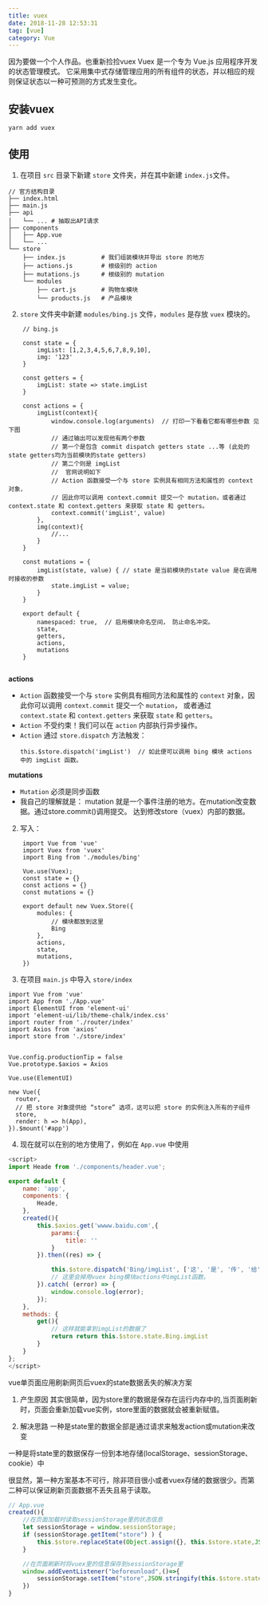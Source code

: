 ```yaml
---
title: vuex
date: 2018-11-28 12:53:31
tag: [vue]
category: Vue
---
```

因为要做一个个人作品。也重新捡捡vuex
Vuex 是一个专为 Vue.js 应用程序开发的状态管理模式。
它采用集中式存储管理应用的所有组件的状态，并以相应的规则保证状态以一种可预测的方式发生变化。
<!-- more -->

## 安装vuex
```
yarn add vuex
```


## 使用
1. 在项目 `src` 目录下新建 `store` 文件夹，并在其中新建 `index.js`文件。
```
// 官方结构目录
├── index.html
├── main.js
├── api
│   └── ... # 抽取出API请求
├── components
│   ├── App.vue
│   └── ...
└── store
    ├── index.js          # 我们组装模块并导出 store 的地方
    ├── actions.js        # 根级别的 action
    ├── mutations.js      # 根级别的 mutation
    └── modules
        ├── cart.js       # 购物车模块
        └── products.js   # 产品模块
```


2. `store` 文件夹中新建 `modules/bing.js` 文件，`modules` 是存放 `vuex` 模块的。
```
	// bing.js
	
	const state = {
	    imgList: [1,2,3,4,5,6,7,8,9,10],
		img: '123'
	}
	
	const getters = {
	    imgList: state => state.imgList
	}
	
	const actions = {
	    imgList(context){
	        window.console.log(arguments)  // 打印一下看看它都有哪些参数 见下图
	        // 通过输出可以发现他有两个参数
			// 第一个是包含 commit dispatch getters state ...等 (此处的 state getters均为当前模块的state getters)
			// 第二个则是 imgList
			//  官网说明如下
			// Action 函数接受一个与 store 实例具有相同方法和属性的 context 对象，
			// 因此你可以调用 context.commit 提交一个 mutation，或者通过 context.state 和 context.getters 来获取 state 和 getters。
			context.commit('imgList', value)
	    },
		img(context){
			//...
		}
	}
	
	const mutations = {
	    imgList(state, value) { // state 是当前模块的state value 是在调用时接收的参数
	        state.imgList = value;
	    }
	}
	
	export default {
	    namespaced: true,  // 启用模块命名空间， 防止命名冲突。
	    state,
	    getters,
	    actions,
	    mutations
	}
	
```


**actions**
* `Action` 函数接受一个与 `store` 实例具有相同方法和属性的 `context` 对象，因此你可以调用 `context.commit` 提交一个 `mutation`，
	或者通过 `context.state` 和 `context.getters` 来获取 `state` 和 `getters`。
* `Action` 不受约束！我们可以在 `action` 内部执行异步操作。
* `Action` 通过 `store.dispatch` 方法触发：
	```
	this.$store.dispatch('imgList')  // 如此便可以调用 bing 模块 actions 中的 imgList 函数。
	```

**mutations**
* `Mutation` 必须是同步函数
* 我自己的理解就是： mutation 就是一个事件注册的地方。在mutation改变数据。通过store.commit()调用提交。
达到修改store（vuex）内部的数据。

2. 写入：

```
	import Vue from 'vue'
	import Vuex from 'vuex'
	import Bing from './modules/bing'

	Vue.use(Vuex);
	const state = {}
	const actions = {}
	const mutations = {}
	
	export default new Vuex.Store({
	    modules: {
			// 模块都放到这里
	        Bing
	    },
	    actions,
	    state,
	    mutations,
	})
```


3. 在项目 `main.js` 中导入 `store/index`
```
import Vue from 'vue'
import App from './App.vue'
import ElementUI from 'element-ui'
import 'element-ui/lib/theme-chalk/index.css'
import router from './router/index'
import Axios from 'axios'
import store from './store/index'


Vue.config.productionTip = false
Vue.prototype.$axios = Axios

Vue.use(ElementUI)

new Vue({
  router,
  // 把 store 对象提供给 “store” 选项，这可以把 store 的实例注入所有的子组件
  store,
  render: h => h(App),
}).$mount('#app')

```


4. 现在就可以在别的地方使用了，例如在 `App.vue` 中使用
```javascript
<script>
import Heade from './components/header.vue';

export default {
	name: 'app',
	components: {
		Heade,
	},
	created(){
		this.$axios.get('wwww.baidu.com',{
			params:{
				title: ''
			}
		}).then((res) => {

			this.$store.dispatch('Bing/imgList', ['这', '是', '传', '给', 'imgList', '的', '值'])
			// 这里会掉用vuex bing模块actions中imgList函数。
		}).catch( (error) => {
			window.console.log(error);
		});
	},
	methods: {
		get(){
			// 这样就能拿到imgList的数据了
			return return this.$store.state.Bing.imgList
		}
	}
};
</script>
```


vue单页面应用刷新网页后vuex的state数据丢失的解决方案
1. 产生原因
其实很简单，因为store里的数据是保存在运行内存中的,当页面刷新时，页面会重新加载vue实例，store里面的数据就会被重新赋值。

2. 解决思路
一种是state里的数据全部是通过请求来触发action或mutation来改变

一种是将state里的数据保存一份到本地存储(localStorage、sessionStorage、cookie）中

很显然，第一种方案基本不可行，除非项目很小或者vuex存储的数据很少。而第二种可以保证刷新页面数据不丢失且易于读取。

```javascript
// App.vue
created(){
	//在页面加载时读取sessionStorage里的状态信息
	let sessionStorage = window.sessionStorage;  
	if (sessionStorage.getItem("store") ) {
		this.$store.replaceState(Object.assign({}, this.$store.state,JSON.parse(sessionStorage.getItem("store"))))
	}

	//在页面刷新时将vuex里的信息保存到sessionStorage里
	window.addEventListener("beforeunload",()=>{
		sessionStorage.setItem("store",JSON.stringify(this.$store.state))
	})
}
```
